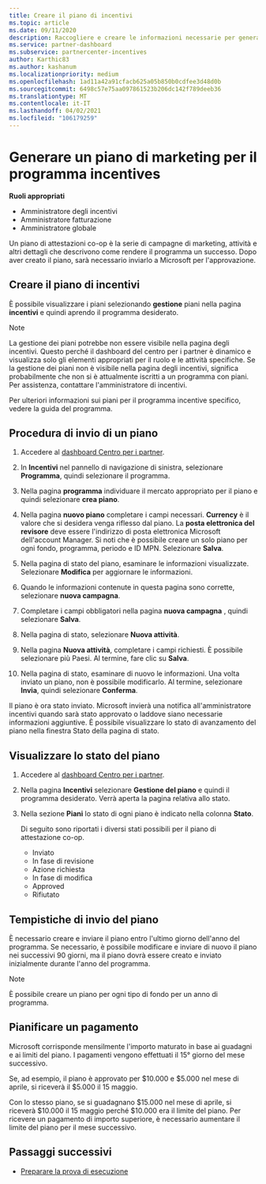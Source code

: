 ```yaml
---
title: Creare il piano di incentivi
ms.topic: article
ms.date: 09/11/2020
description: Raccogliere e creare le informazioni necessarie per generare un piano di marketing efficace per il programma incentives.
ms.service: partner-dashboard
ms.subservice: partnercenter-incentives
author: Karthic83
ms.author: kashanum
ms.localizationpriority: medium
ms.openlocfilehash: 1ad11a42a91cfacb625a05b850b0cdfee3d48d0b
ms.sourcegitcommit: 6498c57e75aa097861523b206dc142f789deeb36
ms.translationtype: MT
ms.contentlocale: it-IT
ms.lasthandoff: 04/02/2021
ms.locfileid: "106179259"
---
```

# <a name="generate-a-marketing-plan-for-your-incentives-program"></a>Generare un piano di marketing per il programma incentives

**Ruoli appropriati**

- Amministratore degli incentivi
- Amministratore fatturazione
- Amministratore globale

Un piano di attestazioni co-op è la serie di campagne di marketing, attività e altri dettagli che descrivono come rendere il programma un successo. Dopo aver creato il piano, sarà necessario inviarlo a Microsoft per l'approvazione.

## <a name="create-your-incentives-plan"></a>Creare il piano di incentivi

È possibile visualizzare i piani selezionando **gestione** piani nella pagina **incentivi** e quindi aprendo il programma desiderato.

>[!NOTE]
>La gestione dei piani potrebbe non essere visibile nella pagina degli incentivi. Questo perché il dashboard del centro per i partner è dinamico e visualizza solo gli elementi appropriati per il ruolo e le attività specifiche. Se la gestione dei piani non è visibile nella pagina degli incentivi, significa probabilmente che non si è attualmente iscritti a un programma con piani. Per assistenza, contattare l'amministratore di incentivi.

Per ulteriori informazioni sui piani per il programma incentive specifico, vedere la guida del programma.

## <a name="how-to-submit-a-plan"></a>Procedura di invio di un piano

1. Accedere al [dashboard Centro per i partner](https://partner.microsoft.com/dashboard/).

2. In **Incentivi** nel pannello di navigazione di sinistra, selezionare **Programma**, quindi selezionare il programma. 

3. Nella pagina **programma** individuare il mercato appropriato per il piano e quindi selezionare **crea piano**. 

4. Nella pagina **nuovo piano** completare i campi necessari. **Currency** è il valore che si desidera venga riflesso dal piano. La **posta elettronica del revisore** deve essere l'indirizzo di posta elettronica Microsoft dell'account Manager. Si noti che è possibile creare un solo piano per ogni fondo, programma, periodo e ID MPN. Selezionare **Salva**.

5. Nella pagina di stato del piano, esaminare le informazioni visualizzate. Selezionare **Modifica** per aggiornare le informazioni.

6. Quando le informazioni contenute in questa pagina sono corrette, selezionare **nuova campagna**.

7. Completare i campi obbligatori nella pagina **nuova campagna** , quindi selezionare **Salva**.

8. Nella pagina di stato, selezionare **Nuova attività**. 

9. Nella pagina **Nuova attività**, completare i campi richiesti. È possibile selezionare più Paesi. Al termine, fare clic su **Salva**. 

10. Nella pagina di stato, esaminare di nuovo le informazioni. Una volta inviato un piano, non è possibile modificarlo. Al termine, selezionare **Invia**, quindi selezionare **Conferma**.

Il piano è ora stato inviato. Microsoft invierà una notifica all'amministratore incentivi quando sarà stato approvato o laddove siano necessarie informazioni aggiuntive. È possibile visualizzare lo stato di avanzamento del piano nella finestra Stato della pagina di stato.

## <a name="view-the-status-of-your-plan"></a>Visualizzare lo stato del piano

1. Accedere al [dashboard Centro per i partner](https://partner.microsoft.com/dashboard/).

2. Nella pagina **Incentivi** selezionare **Gestione del piano** e quindi il programma desiderato. Verrà aperta la pagina relativa allo stato.

3. Nella sezione **Piani** lo stato di ogni piano è indicato nella colonna **Stato**.

   Di seguito sono riportati i diversi stati possibili per il piano di attestazione co-op.

   - Inviato
   - In fase di revisione
   - Azione richiesta
   - In fase di modifica
   - Approved
   - Rifiutato

## <a name="plan-submission-timelines"></a>Tempistiche di invio del piano

È necessario creare e inviare il piano entro l'ultimo giorno dell'anno del programma. Se necessario, è possibile modificare e inviare di nuovo il piano nei successivi 90 giorni, ma il piano dovrà essere creato e inviato inizialmente durante l'anno del programma.

>[!NOTE]
> È possibile creare un piano per ogni tipo di fondo per un anno di programma.

## <a name="plan-payments"></a>Pianificare un pagamento

Microsoft corrisponde mensilmente l'importo maturato in base ai guadagni e ai limiti del piano. I pagamenti vengono effettuati il 15° giorno del mese successivo.

Se, ad esempio, il piano è approvato per $10.000 e $5.000 nel mese di aprile, si riceverà il $5.000 il 15 maggio.

Con lo stesso piano, se si guadagnano $15.000 nel mese di aprile, si riceverà $10.000 il 15 maggio perché $10.000 era il limite del piano. Per ricevere un pagamento di importo superiore, è necessario aumentare il limite del piano per il mese successivo.

## <a name="next-steps"></a>Passaggi successivi

- [Preparare la prova di esecuzione](incentives-prepare-your-proof-of-execution.md)
